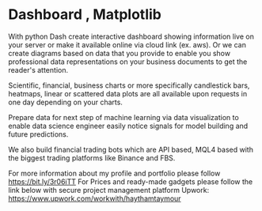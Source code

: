 # Dashboard , Matplotlib

With python Dash create interactive dashboard showing information live on your server or make it available online via cloud link (ex. aws).
Or we can create diagrams based on data that you provide to enable you show professional data representations on your business documents to get the reader's attention.

Scientific, financial, business charts or more specifically candlestick bars, heatmaps, linear or scattered data plots are all available upon requests in one day depending on your charts.

Prepare data for next step of machine learning via data visualization to enable data science engineer easily notice signals for model building and future predictions.

We also build financial trading bots which are API based, MQL4 based with the biggest trading platforms like Binance and FBS. 

For more information about my profile and portfolio please follow https://bit.ly/3r06iTT
For Prices and ready-made gadgets please follow the link below with secure project management platform Upwork: https://www.upwork.com/workwith/haythamtaymour



